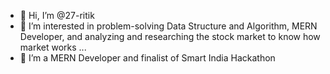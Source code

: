 - 👋 Hi, I’m @27-ritik
- 👀 I’m interested in problem-solving Data Structure and Algorithm, MERN Developer, and analyzing and researching the stock market to know how market works ...
- 🌱 I’m a MERN Developer and finalist of Smart India Hackathon
 

<!---
27-ritik/27-ritik is a ✨ special ✨ repository because its `README.md` (this file) appears on your GitHub profile.
You can click the Preview link to take a look at your changes.
--->
